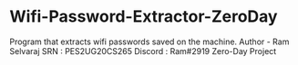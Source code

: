 # Wifi-Password-Extractor-ZeroDay
Program that extracts wifi passwords saved on the machine.
Author - Ram Selvaraj
SRN : PES2UG20CS265
Discord : Ram#2919
Zero-Day Project

